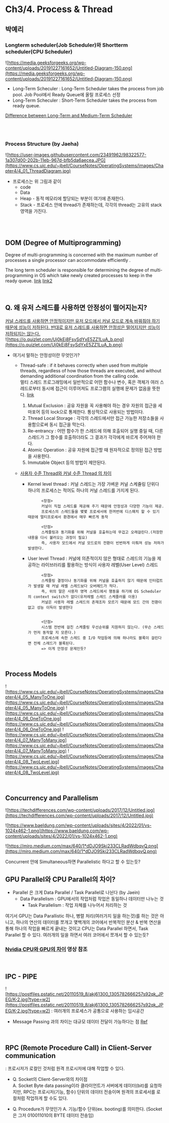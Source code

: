 # Ch3/4. Process & Thread 
## 박예리
### Longterm scheduler(Job Scheduler)와 Shortterm scheduler(CPU Scheduler)
![https://media.geeksforgeeks.org/wp-content/uploads/20191227161652/Untitled-Diagram-150.png](https://media.geeksforgeeks.org/wp-content/uploads/20191227161652/Untitled-Diagram-150.png)
- Long-Term Scheculer : Long-Term Scheduler takes the process from job pool. 
			Job Pool에서 Ready Queue에 올릴 프로세스 선정
- Long-Term Scheculer : Short-Term Scheduler takes the process from ready queue.

[Difference between Long-Term and Medium-Term Scheduler](https://www.geeksforgeeks.org/process-schedulers-in-operating-system/)
	
<br>
<br>

### Process Structure (by Jaeha)
![https://user-images.githubusercontent.com/23491962/98322577-1a307d00-202b-11eb-967d-bfb5da6aecea.JPG](https://www.cs.uic.edu/~jbell/CourseNotes/OperatingSystems/images/Chapter4/4_01_ThreadDiagram.jpg)

- 프로세스는 위 그림과 같이
    - code
    - Data
    - Heap - 동적 메모리에 할당되는 부분이 여기에 존재한다.
    - Stack - 프로세스 안에 thread가 존재하는데, 각각의 thread는 고유의 stack 영역을 가진다.

<br>
<br>


## DOM (Degree of Multiprogramming)
Degree of multi-programming is concerned with the maximum number of processes  a single processor can accommodate efficiently . 

The long term scheduler is responsible for determining the degree of multi-programming in OS which  take newly created processes to keep in the ready queue. 
[link](https://cdnpractice.geeksforgeeks.org/problems/explain-degree-of-multiprogramming)
[link2](https://truemind5.blogspot.com/2017/05/16-1.html)

<br>

## Q. 왜 유저 스레드를 사용하면 안정성이 떨어지는지?
[커널 스레드를 사용하면 안정적이지만 유저 모드에서 커널 모드로 계속 바꿔줘야 하기 때문에 성능이 저하된다. 반대로 유저 스레드를 사용하면 안정성은 떨어지지만 성능이 저하되지는 않는다.](https://parksb.github.io/article/8.html)  
![https://o.quizlet.com/Uj0kEi8FsySdYxE5ZZ1LuA_b.png](https://o.quizlet.com/Uj0kEi8FsySdYxE5ZZ1LuA_b.png)  
- 여기서 말하는 안정성이란 무엇인가?  
	- Thread-safe : if it behaves correctly when used from multiple threads, regardless of how those threads are executed, and without demanding additional coordination from the calling code.   
			멀티 스레드 프로그래밍에서 일반적으로 어떤 함수나 변수, 혹은 객체가 여러 스레드로부터 동시에 접근이 이루어져도 프로그램의 실행에 문제가 없음을 뜻한다. [link](https://eun-jeong.tistory.com/21)  
		1) Mutual Exclusion : 공유 자원을 꼭 사용해야 하는 경우 자원의 접근을 세마포어 등의 lock으로 통제한다. 통상적으로 사용되는 방법이다.  
		2) Thread Local Storage : 각각의 스레드에서만 접근 가능한 저장소들을 사용함으로써 동시 접근을 막는다.  
		3) Re-entrancy : 어떤 함수가 한 스레드에 의해 호출되어 실행 중일 때, 다른 스레드가 그 함수를 호출하더라도 그 결과가 각각에게 바르게 주어져야 한다.  
		4) Atomic Operation : 공유 자원에 접근할 때 원자적으로 정의된 접근 방법을 사용한다.  
		5) Immutable Object 등의 방법이 제안된다.  
	
	
	- [사용자 수준 Thread와 커널 수준 Thread 의 차이](https://www.crocus.co.kr/1255)
		- Kernel level thread : 커널 스레드는 가장 가벼운 커널 스케쥴링 단위다   
					하나의 프로세스는 적어도 하나의 커널 스레드를 가지게 된다.  
					
					<장점>  
					커널이 직접 스레드를 제공해 주기 때문에 안정성과 다양한 기능이 제공.    
					프로세스의 스레드들을 몇몇 프로세서에 한꺼번에 디스패치 할 수 있기 때문에 멀티프로세서 환경에서 매우 빠르게 동작
					
					<단점>  
					스케줄링과 동기화를 위해 커널을 호출하는데 무겁고 오래걸린다.(저장한 내용을 다시 불러오는 과정이 필요)  
					즉, 사용자 모드에서 커널 모드로의 전환이 빈번하게 이뤄져 성능 저하가 발생한다.  
  
  
  
		- User level Thread : 	커널에 의존적이지 않은 형태로 스레드의 기능을 제공하는 라이브러리를 활용하는 방식이 사용자 레벨(User Level) 스레드  


					<장점>  
					스케줄링 결정이나 동기화를 위해 커널을 호출하지 않기 때문에 인터럽트가 발생할 때 커널 레벨 스레드보다 오버헤드가 적다.  
					즉, 위의 말은 사용자 영역 스레드에서 행동을 하기에 OS Scheduler의 context switch가 없다(유저레벨 스레드 스케줄러를 이용)  
					커널은 사용자 레벨 스레드의 존재조차 모르기 때문에 모드 간의 전환이 없고 성능 이득이 발생한다  
					
					
					<단점>  
					시스템 전반에 걸친 스케줄링 우선순위를 지원하지 않는다. (무슨 스레드가 먼저 동작할 지 모른다.)    
					프로세스에 속한 스레드 중 I/O 작업등에 의해 하나라도 블록이 걸린다면 전체 스레드가 블록된다. 
					=> 이게 안정성 문제인듯?  
		

<br>

## Process Models
![https://www.cs.uic.edu/~jbell/CourseNotes/OperatingSystems/images/Chapter4/4_05_ManyToOne.jpg](https://www.cs.uic.edu/~jbell/CourseNotes/OperatingSystems/images/Chapter4/4_05_ManyToOne.jpg) ![https://www.cs.uic.edu/~jbell/CourseNotes/OperatingSystems/images/Chapter4/4_06_OneToOne.jpg](https://www.cs.uic.edu/~jbell/CourseNotes/OperatingSystems/images/Chapter4/4_06_OneToOne.jpg) ![https://www.cs.uic.edu/~jbell/CourseNotes/OperatingSystems/images/Chapter4/4_07_ManyToMany.jpg](https://www.cs.uic.edu/~jbell/CourseNotes/OperatingSystems/images/Chapter4/4_07_ManyToMany.jpg) ![https://www.cs.uic.edu/~jbell/CourseNotes/OperatingSystems/images/Chapter4/4_08_TwoLevel.jpg](https://www.cs.uic.edu/~jbell/CourseNotes/OperatingSystems/images/Chapter4/4_08_TwoLevel.jpg)


<br>

## Concurrency and Parallelism

![https://techdifferences.com/wp-content/uploads/2017/12/Untitled.jpg](https://techdifferences.com/wp-content/uploads/2017/12/Untitled.jpg)

![https://www.baeldung.com/wp-content/uploads/sites/4/2022/01/vs-1024x462-1.png](https://www.baeldung.com/wp-content/uploads/sites/4/2022/01/vs-1024x462-1.png)

![https://miro.medium.com/max/640/1*dDJO9Ski233CLRadWdbqvQ.png](https://miro.medium.com/max/640/1*dDJO9Ski233CLRadWdbqvQ.png)

Concurrent 안에 Simultaneous하면 Parallelistic 하다고 할 수 있는듯?

## GPU Parallel와 CPU Parallel의 차이?
- Parallel 은 크게 Data Parallel / Task Parallel로 나뉜다 (by Jaein)
	- Data Parallelism : GPU에서의 작업처럼 작업은 동일하나 데이터만 나누는 것
    	- Task Parallelism : 작업 자체를 나누어서 처리하는 것

여기서 GPU는 Data Parallistic 하나, 병렬 처리(여러가지 일을 하는것)를 하는 것은 아니고, 하나의 연산의 데이터를 쪼개고 몇백개의 코어에서 반복적인 분산 & 반복 연산을 통해 하나의 작업을 빠르게 끝내는 것이고
CPU는 Data Parallel 하면서, Task Parallel 할 수 있다. 여러개의 일을 하면서 여러 코어에서 쪼개서 할 수 있는듯?

### [Nvidia CPU와 GPU의 차이](https://www.youtube.com/watch?v=1BAZf3PsjWA) 영상 참조

<br>

## IPC - PIPE
![https://postfiles.pstatic.net/20110519_8/akj61300_1305782666257s92qk_JPEG/K-2.jpg?type=w2](https://postfiles.pstatic.net/20110519_8/akj61300_1305782666257s92qk_JPEG/K-2.jpg?type=w2)
: 여러개의 프로세스가 공통으로 사용하는 임시공간
 - Message Passing 과의 차이는 대규모 데이터 전달이 가능하다는 점
 [Ref](https://blog.naver.com/akj61300/80130589983)
 
 <br>
 
 ## RPC (Remote Procedure Call) in Client-Server communication
 : 프로시저가 로컬인 것처럼 원격 프로시저에 대해 작업할 수 있다.
 
 - Q. Socket의 Client-Server와의 차이점  
   A. Socket Byte data passing이라 클라이언트가 서버에게 데이터(bit)를 요청하지만, RPC는 프로시저(기능, 함수) 단위의 데이터 전송이며 원격의 프로세서를 로컬처럼 작업하게 할 수도 있다.  
   
 - Q. Procedure가 무엇인가
   A. 기능/함수 단위(ex. booting)를 의미한다. (Socket은 그저 010011010의 BYTE 데이터 전송임)
   
   <br>
   





   
   

